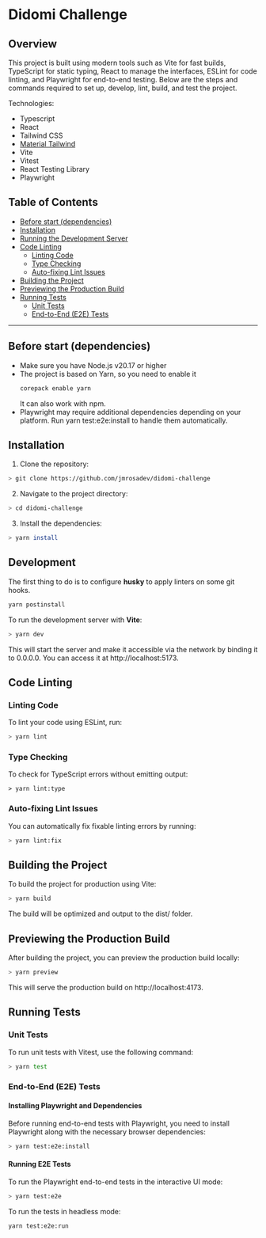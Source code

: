 # Didomi Challenge

## Overview
This project is built using modern tools such as Vite for fast builds, TypeScript for static typing, React to manage the interfaces, ESLint for code linting, and Playwright for end-to-end testing. Below are the steps and commands required to set up, develop, lint, build, and test the project.

Technologies:
  * Typescript
  * React
  * Tailwind CSS
  * [Material Tailwind](https://material-tailwind.com)
  * Vite
  * Vitest
  * React Testing Library
  * Playwright

## Table of Contents
- [Before start (dependencies)](#before-start-dependencies)
- [Installation](#installation)
- [Running the Development Server](#running-the-development-server)
- [Code Linting](#code-linting)
  - [Linting Code](#linting-code)
  - [Type Checking](#type-checking)
  - [Auto-fixing Lint Issues](#auto-fixing-lint-issues)
- [Building the Project](#building-the-project)
- [Previewing the Production Build](#previewing-the-production-build)
- [Running Tests](#running-tests)
  - [Unit Tests](#unit-tests)
  - [End-to-End (E2E) Tests](#end-to-end-e2e-tests)

---
## Before start (dependencies)

* Make sure you have Node.js v20.17 or higher
* The project is based on Yarn, so you need to enable it
    ```bash
    corepack enable yarn
    ```
    It can also work with npm.
* Playwright may require additional dependencies depending on your platform. Run yarn test:e2e:install to handle them automatically.

## Installation

1. Clone the repository:
```bash
> git clone https://github.com/jmrosadev/didomi-challenge
```

2. Navigate to the project directory:
```bash
> cd didomi-challenge
```

3. Install the dependencies:
```bash
> yarn install
```

## Development

The first thing to do is to configure **husky** to apply linters on some git hooks.
```bash
yarn postinstall
```

To run the development server with **Vite**:

```bash
> yarn dev
```
This will start the server and make it accessible via the network by binding it to 0.0.0.0. You can access it at http://localhost:5173.

## Code Linting

### Linting Code
To lint your code using ESLint, run:
```bash
> yarn lint
```

### Type Checking

To check for TypeScript errors without emitting output:
```
> yarn lint:type
```

### Auto-fixing Lint Issues

You can automatically fix fixable linting errors by running:
```bash
> yarn lint:fix
```

## Building the Project

To build the project for production using Vite:
```bash
> yarn build
```
The build will be optimized and output to the dist/ folder.

## Previewing the Production Build

After building the project, you can preview the production build locally:
```bash
> yarn preview
```
This will serve the production build on http://localhost:4173.

## Running Tests

### Unit Tests

To run unit tests with Vitest, use the following command:
```bash
> yarn test
```

### End-to-End (E2E) Tests

#### Installing Playwright and Dependencies

Before running end-to-end tests with Playwright, you need to install Playwright along with the necessary browser dependencies:
```bash
> yarn test:e2e:install
```

#### Running E2E Tests

To run the Playwright end-to-end tests in the interactive UI mode:
```bash
> yarn test:e2e
```

To run the tests in headless mode:
```bash
yarn test:e2e:run
```
